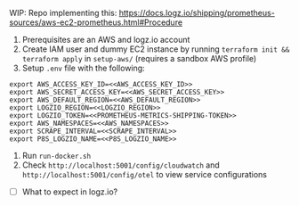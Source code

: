 WIP: Repo implementing this: https://docs.logz.io/shipping/prometheus-sources/aws-ec2-prometheus.html#Procedure

1. Prerequisites are an AWS and logz.io account
1. Create IAM user and dummy EC2 instance by running `terraform init && terraform apply` in `setup-aws/` (requires a sandbox AWS profile)
1. Setup `.env` file with the following:

```
export AWS_ACCESS_KEY_ID=<<AWS_ACCESS_KEY_ID>>
export AWS_SECRET_ACCESS_KEY=<<AWS_SECRET_ACCESS_KEY>>
export AWS_DEFAULT_REGION=<<AWS_DEFAULT_REGION>>
export LOGZIO_REGION=<<LOGZIO_REGION>>
export LOGZIO_TOKEN=<<PROMETHEUS-METRICS-SHIPPING-TOKEN>>
export AWS_NAMESPACES=<<AWS_NAMESPACES>>
export SCRAPE_INTERVAL=<<SCRAPE_INTERVAL>>
export P8S_LOGZIO_NAME=<<P8S_LOGZIO_NAME>>
```

1. Run `run-docker.sh`
1. Check `http://localhost:5001/config/cloudwatch` and `http://localhost:5001/config/otel` to view service configurations

- [ ] What to expect in logz.io?

